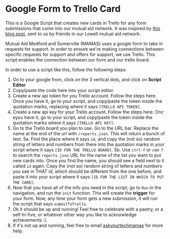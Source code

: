 # Google Form to Trello Card

This is a Google Script that creates new cards in Trello for any form submissions that come into our mutual aid network. It was inspired by [this blog post](https://www.labnol.org/code/20115-trello-google-forms), sent to us by friends in our Lowell mutual aid network.

Mutual Aid Medford and Somerville (MAMAS) uses a google form to take in requests for support. In order to ensure we're making connections between specific requests for support and offers for support, we use Trello. This script enables the connection between our form and our trello board.

In order to use a script like this, follow the following steps:

1. Go to your google from, click on the 3 vertical dots, and click on **Script Editor**
2. Copy/paste the code here into your script editor.
3. Create a new api token for you Trello account. Follow the steps here. Once you have it, go to your script, and copy/paste the token inside the quotation marks, replacing where it says `[TRELLO API TOKEN]`.
4. Create a new api key for your Trello account. Follow the steps here. Onc eyou have it, go to your script, and copy/paste the token inside the quotation marks where it says `[TRELLO API KEY]`.
5. Go to the Trello board you plan to use. Go to the URL bar. Replace the name at the end of the url with `/reports.json`. This will return a bunch of text.
5a. Find the place where it says `id`, and copy the (not so) random string of letters and numbers from there into the quotation marks in your script where it says `[ID FOR THE TRELLO BOARD]`.
5b. Use `ctrl-f` or `cmd-f` to search the `reports.json` URL for the name of the list you want to put new cards into. Once you find the name, you should see a field next to it called `id` again. Copy the (not so) random string of letters and numbers you see in THAT id, which should be different from the one before, and paste it into your script where it says `[ID FOR THE LIST IN WHICH TO PUT THE CARD]`.
6. Now that you have all of the info you need in the script, go to `Run` in the navigation, and run the `init` function. This will create the **trigger** for your form. Now, any time your form gets a new submission, it will run the script that says `submitToTrello`.
7. Ok it should be up and running! Feel free to celebrate with a pastry, or a self hi-five, or whatever other way you like to acknowledge achievements :).
8. If it's not up and running, feel free to email [askyourtechmamas](mailto:askyourtechmamas@gmail.com) for more help.
